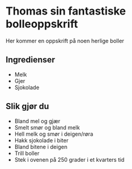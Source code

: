 # Thomas sin fantastiske bolleoppskrift

Her kommer en oppskrift på noen herlige boller

## Ingredienser

- Melk
- Gjer
- Sjokolade

## Slik gjør du

- Bland mel og gjær
- Smelt smør og bland melk
- Hell melk og smør i deigen/røra
- Hakk sjokolade i biter
- Bland bitene i deigen
- Trill boller
- Stek i ovenen på 250 grader i et kvarters tid

